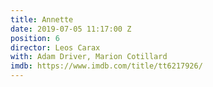 ```yaml
---
title: Annette
date: 2019-07-05 11:17:00 Z
position: 6
director: Leos Carax
with: Adam Driver, Marion Cotillard
imdb: https://www.imdb.com/title/tt6217926/
---
```



